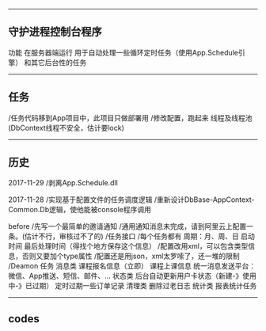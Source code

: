 ﻿---------------------------------------
守护进程控制台程序
---------------------------------------
功能
	在服务器端运行
	用于自动处理一些循环定时任务（使用App.Schedule引擎）
	和其它后台性的任务



---------------------------------------
任务
---------------------------------------
/任务代码移到App项目中，此项目只做部署用
/修改配置，跑起来
线程及线程池(DbContext线程不安全，估计要lock)



---------------------------------------
历史
---------------------------------------
2017-11-29
	/剥离App.Schedule.dll

2017-11-28
	/实现基于配置文件的任务调度逻辑
	/重新设计DbBase-AppContext-Common.Db逻辑，使他能被console程序调用

before
	/先写一个最简单的邀请通知
	/通用通知消息未完成，请到阿里云上配置一条。(估计不行，审核过不了的)
	/任务接口
		/每个任务都有
			周期：月、周、日
			启动时间
			最后处理时间（得找个地方保存这个信息）
		/配置改用xml，可以包含类型信息，否则又要加个type属性
		/配置还是用json，xml太罗嗦了，还一堆的限制
	/Deamon 任务
		消息类
			课程报名信息（立即）
			课程上课信息
			统一消息发送平台：微信、App推送、短信、邮件、...
		状态类
			后台自动更新用户卡状态（新建-》使用中-》已过期）
			定时过期一些订单记录
		清理类
			删除过老日志
		统计类
			报表统计任务


---------------------------------------
codes
---------------------------------------
